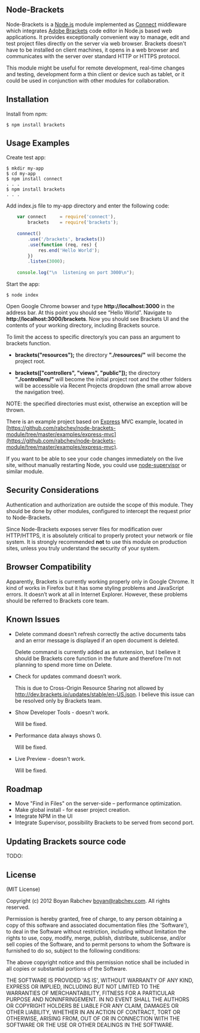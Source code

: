 Node-Brackets
-------------

Node-Brackets is a [Node.js](http://nodejs.org) module implemented as [Connect](http://www.senchalabs.org/connect/) middleware which 
integrates [Adobe Brackets](http://brackets.io/) code editor in Node.js based web applications. 
It provides exceptionally convenient way to manage, edit and test project files 
directly on the server via web browser. Brackets doesn't have to be installed on 
client machines, it opens in a web browser and communicates with the server over
standard HTTP or HTTPS protocol.

This module might be useful for remote development, real-time changes and testing, 
development form a thin client or device such as tablet, or it could be used in 
conjunction with other modules for collaboration.

Installation
------------

Install from npm:

    $ npm install brackets

Usage Examples
--------------

Create test app:

    $ mkdir my-app
    $ cd my-app
    $ npm install connect
    . . .
    $ npm install brackets
    . . .
    
Add index.js file to my-app directory and enter the following code:

```js
    var connect     = require('connect'),
        brackets    = require('brackets');
        
    connect()
        .use('/brackets', brackets())
        .use(function (req, res) {
            res.end('Hello World');
        })
        .listen(3000);
    
    console.log("\n  listening on port 3000\n");
```
    
Start the app:
    
    $ node index
    
Open Google Chrome bowser and type **http://localhost:3000** in the address bar. 
At this point you should see “Hello World”. Navigate to **http://localhost:3000/brackets**. 
Now you should see Brackets UI and the contents of your working directory, including Brackets source.

To limit the access to specific directory/s you can pass an argument to brackets function.

* **brackets("resources");** 
  the directory **"./resources/"** will become the project root.

* **brackets(\["controllers", "views", "public"\]);** 
  the directory **"./controllers/"** will become the initial project root and the other folders will be accessible via
  Recent Projects dropdown (the small arrow above the navigation tree).
  
NOTE: the specified directories must exist, otherwise an exception will be thrown.

There is an example project based on [Express](http://expressjs.com/) MVC example, 
located in [https://github.com/rabchev/node-brackets-module/tree/master/examples/express-mvc](https://github.com/rabchev/node-brackets-module/tree/master/examples/express-mvc).

If you want to be able to see your code changes immediately on the live site, without manually restarting Node, 
you could use [node-supervisor](https://github.com/isaacs/node-supervisor) or similar module.

Security Considerations
-----------------------

Authentication and authorization are outside the scope of this module.
They should be done by other modules, configured to intercept the request prior to Node-Brackets.

Since Node-Brackets exposes server files for modification over HTTP/HTTPS, it is absolutely critical to 
properly protect your network or file system. It is strongly recommended **not** to use this module on
production sites, unless you truly understand the security of your system.

Browser Compatibility
---------------------

Apparently, Brackets is currently working properly only in Google Chrome. 
It kind of works in Firefox but it has some styling problems and JavaScript errors. 
It doesn’t work at all in Internet Explorer. 
However, these problems should be referred to Brackets core team.

Known Issues
------------

* Delete command doesn’t refresh correctly the active documents tabs and an error 
  message is displayed if an open document is deleted.
  
  Delete command is currently added as an extension, but I believe it should be Brackets core 
  function in the future and therefore I’m not planning to spend more time on Delete.
  
* Check for updates command doesn’t work.

  This is due to Cross-Origin Resource Sharing not allowed by http://dev.brackets.io/updates/stable/en-US.json.
  I believe this issue can be resolved only by Brackets team.
  
* Show Developer Tools - doesn't work.

  Will be fixed.
  
* Performance data always shows 0.

  Will be fixed.

* Live Preview - doesn't work.

  Will be fixed.

Roadmap
-------

* Move "Find in Files" on the server-side – performance optimization.
* Make global install - for easer project creation.
* Integrate NPM in the UI
* Integrate Supervisor, possibility Brackets to be served from second port.

Updating Brackets source code
-----------------------------

TODO:

License
-------

(MIT License)

Copyright (c) 2012 Boyan Rabchev <boyan@rabchev.com>. All rights reserved.

Permission is hereby granted, free of charge, to any person obtaining
a copy of this software and associated documentation files (the
'Software'), to deal in the Software without restriction, including
without limitation the rights to use, copy, modify, merge, publish,
distribute, sublicense, and/or sell copies of the Software, and to
permit persons to whom the Software is furnished to do so, subject to
the following conditions:

The above copyright notice and this permission notice shall be
included in all copies or substantial portions of the Software.

THE SOFTWARE IS PROVIDED 'AS IS', WITHOUT WARRANTY OF ANY KIND,
EXPRESS OR IMPLIED, INCLUDING BUT NOT LIMITED TO THE WARRANTIES OF
MERCHANTABILITY, FITNESS FOR A PARTICULAR PURPOSE AND NONINFRINGEMENT.
IN NO EVENT SHALL THE AUTHORS OR COPYRIGHT HOLDERS BE LIABLE FOR ANY
CLAIM, DAMAGES OR OTHER LIABILITY, WHETHER IN AN ACTION OF CONTRACT,
TORT OR OTHERWISE, ARISING FROM, OUT OF OR IN CONNECTION WITH THE
SOFTWARE OR THE USE OR OTHER DEALINGS IN THE SOFTWARE.